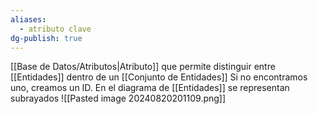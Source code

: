 ```yaml
---
aliases:
  - atributo clave
dg-publish: true
---
```

[[Base de Datos/Atributos|Atributo]] que permite distinguir entre [[Entidades]] dentro de un [[Conjunto de Entidades]]
Si no encontramos uno, creamos un ID. 
En el diagrama de [[Entidades]] se representan subrayados
![[Pasted image 20240820201109.png]]